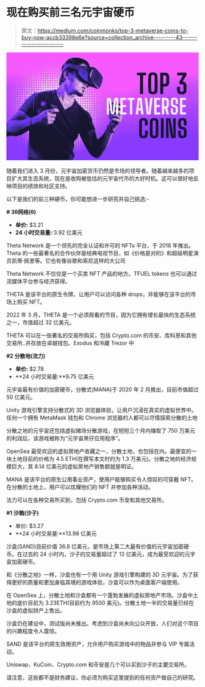 # 现在购买前三名元宇宙硬币

> 原文：<https://medium.com/coinmonks/top-3-metaverse-coins-to-buy-now-accb33398e6e?source=collection_archive---------43----------------------->

![](img/515cb3aa8c04fe3945e6c5b034b428aa.png)

随着我们进入 3 月份，元宇宙加密货币仍然是市场的领导者。随着越来越多的项目扩大其生态系统，现在是收购被低估的元宇宙代币的大好时机。这可以很好地反映项目的绩效和社区支持。

以下是我们的前三种硬币，你可能想进一步研究并自己挑选:-

**# 3θ网络(θ)**

*   **单价:** $3.21
*   **24 小时交易量:**:3.92 亿美元

Theta Network 是一个领先的完全认证和许可的 NFTs 平台，于 2018 年推出。Theta 的一些最著名的合作伙伴是经典电视节目，如《价格是对的》和超级明星演员凯蒂·佩里等。它也有像谷歌和索尼这样的大公司

Theta Network 不仅仅是一个买卖 NFT 产品的地方。TFUEL tokens 也可以通过流媒体平台参与经济获得。

THETA 是该平台的原生令牌，让用户可以访问各种 drops，并能够在该平台的市场上购买 NFT。

2022 年 3 月，THETA 是一个必须观看的节目，因为它拥有增长最快的生态系统之一，市值超过 32 亿美元。

THETA 可以在一些著名的交易所购买，包括 Crypto.com 的币安、库科恩和其他交易所..并存放在卓越钱包、Exodus 和冷藏 Trezor 中

**#2 分散地(法力)**

*   **单价:** $2.78
*   **24 小时交易量:**9.75 亿美元

元宇宙最有价值的加密硬币，分散式(MANA)于 2020 年 2 月推出，目前市值超过 50 亿美元。

Unity 游戏引擎支持分散式的 3D 浏览器体验，让用户沉浸在真实的虚拟世界中。任何一个拥有 MetaMask 钱包和 Chrome 浏览器的人都可以尽情探索分散的土地

分散之地的元宇宙还包括虚拟赌场分散游戏，在短短三个月内赚取了 750 万美元的利润后，该游戏被称为“元宇宙黑仔应用程序”。

OpenSea 最受欢迎的虚拟房地产收藏之一，分散土地，也包括在内。最便宜的一块土地目前的价格为 4.5 ETH(在撰写本文时约为 1.3 万美元)。分散之地的经济规模巨大，其 8.14 亿美元的虚拟房地产销售额就是明证。

MANA 是该平台的原生公用事业资产，使用户能够购买令人惊叹的可穿戴 NFT。在分散的土地上，用户可以炫耀他们的 NFT 并参加各种活动。

法力可以在各种交易所买到，包括 Crypto.com 币安和其他交易所。

**#1 沙箱(沙子)**

*   单价: $3.27
*   **24 小时交易量:**13.98 亿美元

沙盒(SAND)目前价值 36.8 亿美元，是市场上第二大最有价值的元宇宙加密硬币。在过去的 24 小时内，沙子的交易量超过了 13 亿美元，成为最受欢迎的元宇宙加密硬币。

和《分散之地》一样，沙盒也有一个用 Unity 游戏引擎构建的 3D 元宇宙。为了获得更好的质量和更加身临其境的游戏体验，沙盒可以作为桌面客户端使用。

在 OpenSea 上，分散土地和沙盒都有一个蓬勃发展的虚拟房地产市场。沙盒中土地的底价目前为 3.23ETH(目前约为 9500 美元)。分散土地一半的交易量已经在沙盒的虚拟财产上售出。

沙盒仍在建设中，测试版尚未推出。考虑到沙盒尚未向公众开放，人们对这个项目的兴趣程度令人震惊。

SAND 是该平台的原生效用资产，允许用户购买游戏中的物品并参与 VIP 专属活动。

Uniswap、KuCoin、Crypto.com 和币安是几个可以买到沙子的主要交易所。

请注意，这些都不是财务建议，你必须为购买这里提到的任何资产做自己的研究。